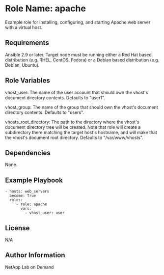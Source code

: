 Role Name: apache
=========

Example role for installing, configuring, and starting Apache
web server with a virtual host.

Requirements
------------

Ansible 2.9 or later.
Target node must be running either a Red Hat based distribution
(e.g. RHEL, CentOS, Fedora) or a Debian based distribution
(e.g. Debian, Ubuntu).

Role Variables
--------------

vhost_user:
     The name of the user account that should own the vhost's
     document directory contents. Defaults to "user1".

vhost_group:
     The name of the group that should own the vhost's document
     directory contents. Defaults to "users".

vhosts_root_directory:
     The path to the directory where the vhost's document
     directory tree will be created. Note that role will create
     a subdirectory there matching the target host's hostname,
     and will make that the vhost's document root directory.
     Defaults to "/var/www/vhosts".

Dependencies
------------

None.

Example Playbook
----------------

    - hosts: web_servers
      become: True
      roles:
         - role: apache
           vars:
             - vhost_user: user

License
-------

N/A

Author Information
------------------

NetApp Lab on Demand
